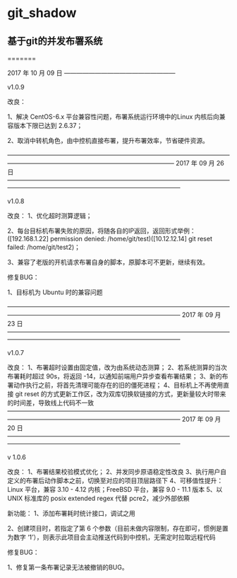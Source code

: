 # git_shadow
## 基于git的并发布署系统
=======


2017 年 10 月 09 日 
——————————————————

v1.0.9

改良：

1、解决 CentOS-6.x 平台兼容性问题，布署系统运行环境中的Linux 内核后向兼容版本下限已达到 2.6.37；

2、取消中转机角色，由中控机直接布署，提升布署效率，节省硬件资源。

——————————————————————————————————————————————————————————————— 
2017 年 09 月 26 日 
————————————————————————————————————————————————————————————————

v1.0.8

改良：
1、优化超时测算逻辑；

2、每台目标机布署失败的原因，将随各自的IP返回，返回形式举例：([192.168.1.22] permission denied: /home/git/test)([10.12.12.14] git reset failed: /home/git/test2)；

3、兼容了老版的开机请求布署自身的脚本，原脚本可不更新，继续有效。

修复BUG：

1、目标机为 Ubuntu 时的兼容问题

———————————————————————————————————————————————————————————————— 
2017 年 09 月 23 日 
————————————————————————————————————————————————————————————————

v1.0.7

改良：
1、布署超时设置由固定值，改为由系统动态测算；
2、若系统测算的当次布署耗时超过 90s，将返回 -14，以通知前端用户异步查看布署结果；
3、新的布署动作执行之前，将首先清理可能存在的旧的僵死进程；
4、目标机上不再使用直接 git reset 的方式更新工作区，改为双库切换软链接的方式，更新量较大时带来的时间差，导致线上代码不一致
———————————————————————————————————————————————————————————————— 
2017 年 09 月 20 日 
————————————————————————————————————————————————————————————————

v 1.0.6

改良：
1、布署结果校验模式优化；
2、并发同步原语稳定性改良
3、执行用户自定义的布署后动作脚本之前，切换至对应的项目顶层路径下
4、可移值性提升：Linux 平台，兼容 3.10 - 4.12 内核；FreeBSD 平台，兼容 9.0 - 11.1 版本
5、以 UNIX 标准库的 posix extended regex 代替 pcre2，减少外部依頼

新功能：
1、添加布署耗时统计接口，调试之用

2、创建项目时，若指定了第 6 个参数（目前未做内容限制，存在即可，惯例是置为数字 ‘1’），则表示此项目会主动推送代码到中控机，无需定时拉取远程代码 

修复BUG：

1、修复第一条布署记录无法被撤销的BUG。
    
